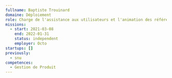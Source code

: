 ```yaml
---
fullname: Baptiste Trouinard
domaine: Déploiement
role: Charge de l'assistance aux utilisateurs et l'animation des référents départementaux
missions:
  - start: 2021-03-08
    end: 2022-01-31
    status: independent
    employer: Octo
startups: []
previously:
  - snu
competences:
  - Gestion de Produit
---
```

